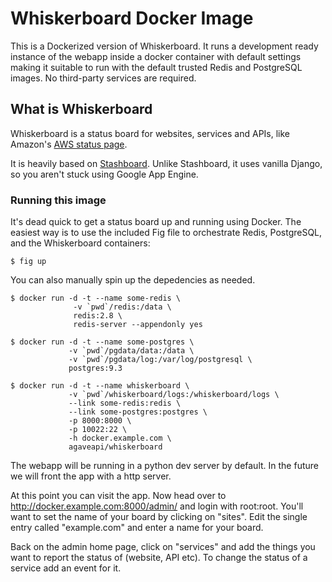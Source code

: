 # Whiskerboard Docker Image

This is a Dockerized version of Whiskerboard. It runs a development ready instance of the webapp inside a docker container with default settings making it suitable to run with the default trusted Redis and PostgreSQL images. No third-party services are required. 

## What is Whiskerboard

Whiskerboard is a status board for websites, services and APIs, like Amazon's [AWS status page](http://status.aws.amazon.com/).

It is heavily based on [Stashboard](http://www.stashboard.org/). Unlike Stashboard, it uses vanilla Django, so you aren't stuck using Google App Engine.


### Running this image

It's dead quick to get a status board up and running using Docker. The easiest way is to use the included Fig file to orchestrate Redis, PostgreSQL, and the Whiskerboard containers:

	$ fig up
	
You can also manually spin up the depedencies as needed.

	$ docker run -d -t --name some-redis \ 
				  -v `pwd`/redis:/data \ 
				  redis:2.8 \ 
				  redis-server --appendonly yes
				  
	$ docker run -d -t --name some-postgres \ 
				 -v `pwd`/pgdata/data:/data \ 
				 -v `pwd`/pgdata/log:/var/log/postgresql \
				 postgres:9.3
				 
	$ docker run -d -t --name whiskerboard \ 
				 -v `pwd`/whiskerboard/logs:/whiskerboard/logs \ 
				 --link some-redis:redis \ 
				 --link some-postgres:postgres \ 
				 -p 8000:8000 \
				 -p 10022:22 \
				 -h docker.example.com \
				 agaveapi/whiskerboard

The webapp will be running in a python dev server by default. In the future we will front the app with a http server.

At this point you can visit the app. Now head over to http://docker.example.com:8000/admin/ and login with root:root. You'll want to set the name of your board by clicking on "sites". Edit the single entry called "example.com" and enter a name for your board.

Back on the admin home page, click on "services" and add the things you want to report the status of (website, API etc). To change the status of a service add an event for it.

